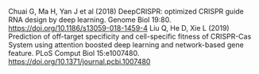 Chuai G, Ma H, Yan J et al (2018) DeepCRISPR: optimized CRISPR guide RNA design by deep learning. Genome Biol 19:80. https://doi.org/10.1186/s13059-018-1459-4
Liu Q, He D, Xie L (2019) Prediction of off-target specificity and cell-specific fitness of CRISPR-Cas System using attention boosted deep learning and network-based gene feature. PLoS Comput Biol 15:e1007480. https://doi.org/10.1371/journal.pcbi.1007480
